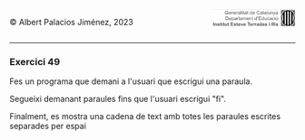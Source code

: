 <div style="display: flex; width: 100%;">
    <div style="flex: 1; padding: 0px;">
        <p>© Albert Palacios Jiménez, 2023</p>
    </div>
    <div style="flex: 1; padding: 0px; text-align: right;">
        <img src="../../assets/ieti.png" height="32" alt="Logo de IETI" style="max-height: 32px;">
    </div>
</div>
<hr/>

### Exercici 49

Fes un programa que demani a l'usuari que escrigui una paraula.

Segueixi demanant paraules fins que l'usuari escrigui "fi". 

Finalment, es mostra una cadena de text amb totes les paraules escrites separades per espai

